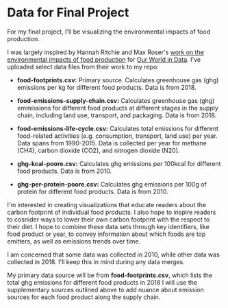 # Data for Final Project

For my final project, I'll be visualizing the environmental impacts of food production. 

I was largely inspired by Hannah Ritchie and Max Roser's [work on the environmental impacts of food production](https://ourworldindata.org/environmental-impacts-of-food) for [Our World in Data](https://ourworldindata.org/). I've uploaded select data files from their work to my repo:

- **food-footprints.csv:** Primary source. Calculates greenhouse gas (ghg) emissions per kg for different food products. Data is from 2018.

- **food-emissions-supply-chain.csv:** Calculates greenhouse gas (ghg) emmissions for different food products at different stages in the supply chain, including land use, transport, and packaging. Data is from 2018.

- **food-emissions-life-cycle.csv:** Calculates total emissions for different food-related activities (e.g. consumption, transport, land use) per year. Data spans from 1990-2015. Data is collected per year for methane (CH4), carbon dioxide (CO2), and nitrogen dioxide (N20).

- **ghg-kcal-poore.csv:** Calculates ghg emissions per 100kcal for different food products. Data is from 2010.

- **ghg-per-protein-poore.csv:** Calculates ghg emissions per 100g of protein for different food products. Data is from 2010.

I'm interested in creating visualizations that educate readers about the carbon footprint of individual food products. I also hope to inspire readers to cosnider ways to lower their own carbon footprint with the respect to their diet. I hope to combine these data sets through key identifiers, like food product or year, to convey information about which foods are top emitters, as well as emissions trends over time.

I am concerned that some data was collected in 2010, while other data was collected in 2018. I'll keep this in mind during any data merges.

My primary data source will be from **food-footprints.csv**, which lists the total ghg emissions for different food products in 2018 I will use the supplementary sources outlined above to add nuance about emission sources for each food product along the supply chain.
